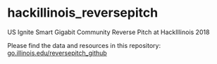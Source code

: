 # hackillinois_reversepitch
US Ignite Smart Gigabit Community Reverse Pitch at HackIllinois 2018

Please find the data and resources in this repository: [go.illinois.edu/reversepitch_github](https://github.com/hackillinois-reversepitch/)
